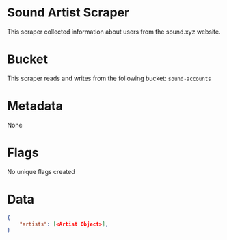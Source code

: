 # Sound Artist Scraper

This scraper collected information about users from the sound.xyz website.

# Bucket

This scraper reads and writes from the following bucket: `sound-accounts`

# Metadata

None

# Flags

No unique flags created

# Data

```json
{
    "artists": [<Artist Object>],
}
```
